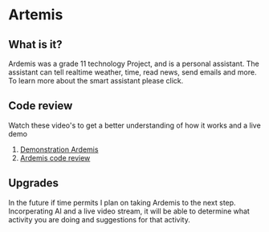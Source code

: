 <h1>Artemis</h1>
<h2>What is it?</h2>
<p class="quick_info">Ardemis was a grade 11 technology Project, and is a personal assistant. The assistant can tell realtime weather, time, read news, send emails and more. To learn more about the smart assistant please click.</p>
<h2>Code review</h2>
<p>Watch these video's to get a better understanding of how it works and a live demo</p>
<ol>
<li><a href="https://youtu.be/KsnihxthgTw?list=PLGka8GN2lVvEeMnqkwPZDx-Ffw3O-OtoQ" alt="Explanation">Demonstration Ardemis</a></li>
<li><a href="https://youtu.be/yJ77CKtpu5M?list=PLGka8GN2lVvEeMnqkwPZDx-Ffw3O-OtoQ" alt="Explanation">Ardemis code review</a></li>
</ol>
<h2>Upgrades</h2>
<p class="upgrades">In the future if time permits I plan on taking Ardemis to the next step. Incorperating AI and a live video stream, it will be able to determine what activity you are doing and suggestions for that activity.</p>
